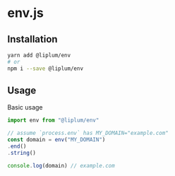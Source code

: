 # env.js

## Installation

```sh
yarn add @liplum/env
# or
npm i --save @liplum/env
```

## Usage

Basic usage

```js
import env from "@liplum/env"

// assume `process.env` has MY_DOMAIN="example.com"
const domain = env("MY_DOMAIN")
.end()
.string()

console.log(domain) // example.com
```